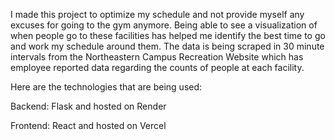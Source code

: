I made this project to optimize my schedule and not provide myself any excuses for going to the gym anymore.
Being able to see a visualization of when people go to these facilities has helped me identify the best time to go and work my schedule around them.
The data is being scraped in 30 minute intervals from the Northeastern Campus Recreation Website which has employee reported data regarding the counts of people at each facility.

Here are the technologies that are being used:

Backend: Flask and hosted on Render

Frontend: React and hosted on Vercel
